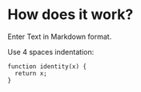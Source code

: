 # How does it work?

Enter Text in Markdown format.

Use 4 spaces indentation:

    function identity(x) {
      return x;
    }